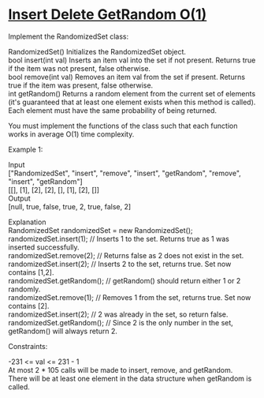# [Insert Delete GetRandom O(1)](https://leetcode.com/problems/insert-delete-getrandom-o1/)

Implement the RandomizedSet class:  

RandomizedSet() Initializes the RandomizedSet object.  
bool insert(int val) Inserts an item val into the set if not present. Returns true if the item was not present, false otherwise.  
bool remove(int val) Removes an item val from the set if present. Returns true if the item was present, false otherwise.  
int getRandom() Returns a random element from the current set of elements (it's guaranteed that at least one element exists when this method is called). Each element must have the same probability of being returned.  

You must implement the functions of the class such that each function works in average O(1) time complexity.  
 
Example 1:  

Input  
["RandomizedSet", "insert", "remove", "insert", "getRandom", "remove", "insert", "getRandom"]  
[[], [1], [2], [2], [], [1], [2], []]  
Output  
[null, true, false, true, 2, true, false, 2]  

Explanation  
RandomizedSet randomizedSet = new RandomizedSet();  
randomizedSet.insert(1); // Inserts 1 to the set. Returns true as 1 was inserted successfully.  
randomizedSet.remove(2); // Returns false as 2 does not exist in the set.  
randomizedSet.insert(2); // Inserts 2 to the set, returns true. Set now contains [1,2].  
randomizedSet.getRandom(); // getRandom() should return either 1 or 2 randomly.  
randomizedSet.remove(1); // Removes 1 from the set, returns true. Set now contains [2].  
randomizedSet.insert(2); // 2 was already in the set, so return false.  
randomizedSet.getRandom(); // Since 2 is the only number in the set, getRandom() will always return 2.  
 
Constraints:  

-231 <= val <= 231 - 1  
At most 2 * 105 calls will be made to insert, remove, and getRandom.  
There will be at least one element in the data structure when getRandom is called.    